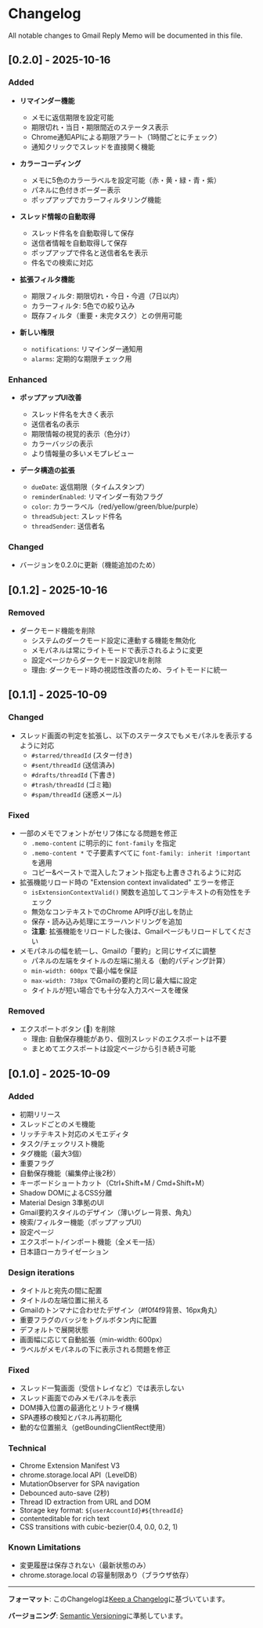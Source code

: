 # Changelog

All notable changes to Gmail Reply Memo will be documented in this file.

## [0.2.0] - 2025-10-16

### Added
- **リマインダー機能**
  - メモに返信期限を設定可能
  - 期限切れ・当日・期限間近のステータス表示
  - Chrome通知APIによる期限アラート（1時間ごとにチェック）
  - 通知クリックでスレッドを直接開く機能

- **カラーコーディング**
  - メモに5色のカラーラベルを設定可能（赤・黄・緑・青・紫）
  - パネルに色付きボーダー表示
  - ポップアップでカラーフィルタリング機能

- **スレッド情報の自動取得**
  - スレッド件名を自動取得して保存
  - 送信者情報を自動取得して保存
  - ポップアップで件名と送信者名を表示
  - 件名での検索に対応

- **拡張フィルタ機能**
  - 期限フィルタ: 期限切れ・今日・今週（7日以内）
  - カラーフィルタ: 5色での絞り込み
  - 既存フィルタ（重要・未完タスク）との併用可能

- **新しい権限**
  - `notifications`: リマインダー通知用
  - `alarms`: 定期的な期限チェック用

### Enhanced
- **ポップアップUI改善**
  - スレッド件名を大きく表示
  - 送信者名の表示
  - 期限情報の視覚的表示（色分け）
  - カラーバッジの表示
  - より情報量の多いメモプレビュー

- **データ構造の拡張**
  - `dueDate`: 返信期限（タイムスタンプ）
  - `reminderEnabled`: リマインダー有効フラグ
  - `color`: カラーラベル（red/yellow/green/blue/purple）
  - `threadSubject`: スレッド件名
  - `threadSender`: 送信者名

### Changed
- バージョンを0.2.0に更新（機能追加のため）

## [0.1.2] - 2025-10-16

### Removed
- ダークモード機能を削除
  - システムのダークモード設定に連動する機能を無効化
  - メモパネルは常にライトモードで表示されるように変更
  - 設定ページからダークモード設定UIを削除
  - 理由: ダークモード時の視認性改善のため、ライトモードに統一

## [0.1.1] - 2025-10-09

### Changed
- スレッド画面の判定を拡張し、以下のステータスでもメモパネルを表示するように対応
  - `#starred/threadId` (スター付き)
  - `#sent/threadId` (送信済み)
  - `#drafts/threadId` (下書き)
  - `#trash/threadId` (ゴミ箱)
  - `#spam/threadId` (迷惑メール)

### Fixed
- 一部のメモでフォントがセリフ体になる問題を修正
  - `.memo-content` に明示的に `font-family` を指定
  - `.memo-content *` で子要素すべてに `font-family: inherit !important` を適用
  - コピー&ペーストで混入したフォント指定も上書きされるように対応
- 拡張機能リロード時の "Extension context invalidated" エラーを修正
  - `isExtensionContextValid()` 関数を追加してコンテキストの有効性をチェック
  - 無効なコンテキストでのChrome API呼び出しを防止
  - 保存・読み込み処理にエラーハンドリングを追加
  - **注意**: 拡張機能をリロードした後は、Gmailページもリロードしてください
- メモパネルの幅を統一し、Gmailの「要約」と同じサイズに調整
  - パネルの左端をタイトルの左端に揃える（動的パディング計算）
  - `min-width: 600px` で最小幅を保証
  - `max-width: 738px` でGmailの要約と同じ最大幅に設定
  - タイトルが短い場合でも十分な入力スペースを確保

### Removed
- エクスポートボタン (💾) を削除
  - 理由: 自動保存機能があり、個別スレッドのエクスポートは不要
  - まとめてエクスポートは設定ページから引き続き可能

## [0.1.0] - 2025-10-09

### Added
- 初期リリース
- スレッドごとのメモ機能
- リッチテキスト対応のメモエディタ
- タスク/チェックリスト機能
- タグ機能（最大3個）
- 重要フラグ
- 自動保存機能（編集停止後2秒）
- キーボードショートカット（Ctrl+Shift+M / Cmd+Shift+M）
- Shadow DOMによるCSS分離
- Material Design 3準拠のUI
- Gmail要約スタイルのデザイン（薄いグレー背景、角丸）
- 検索/フィルター機能（ポップアップUI）
- 設定ページ
- エクスポート/インポート機能（全メモ一括）
- 日本語ローカライゼーション

### Design iterations
- タイトルと宛先の間に配置
- タイトルの左端位置に揃える
- Gmailのトンマナに合わせたデザイン（#f0f4f9背景、16px角丸）
- 重要フラグのバッジをトグルボタン内に配置
- デフォルトで展開状態
- 画面幅に応じて自動拡張（min-width: 600px）
- ラベルがメモパネルの下に表示される問題を修正

### Fixed
- スレッド一覧画面（受信トレイなど）では表示しない
- スレッド画面でのみメモパネルを表示
- DOM挿入位置の最適化とリトライ機構
- SPA遷移の検知とパネル再初期化
- 動的な位置揃え（getBoundingClientRect使用）

### Technical
- Chrome Extension Manifest V3
- chrome.storage.local API（LevelDB）
- MutationObserver for SPA navigation
- Debounced auto-save (2秒)
- Thread ID extraction from URL and DOM
- Storage key format: `${userAccountId}#${threadId}`
- contenteditable for rich text
- CSS transitions with cubic-bezier(0.4, 0.0, 0.2, 1)

### Known Limitations
- 変更履歴は保存されない（最新状態のみ）
- chrome.storage.local の容量制限あり（ブラウザ依存）

---

**フォーマット**: このChangelogは[Keep a Changelog](https://keepachangelog.com/ja/1.0.0/)に基づいています。

**バージョニング**: [Semantic Versioning](https://semver.org/lang/ja/)に準拠しています。
